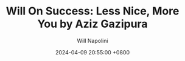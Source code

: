 ---
title: "Will On Success: Less Nice, More You by Aziz Gazipura"
author: Will Napolini
date: 2024-04-09 20:55:00 +0800
categories: [Mindset, Book-summaries]
tags:
  [
    less-nice-more-you,
    aziz-gazipura,
    personal-growth,
    self-improvement,
    communication-skills,
    emotional-intelligence,
    positive-mindset,
    happiness,
    personal-development,
    self-awareness,
    relationships,
    effective-communication,
    emotional-mastery,
    being-authentic,
    transformative-books
  ]
image: https://pbs.twimg.com/media/GO1ucwNX0AALi6M?format=jpg&name=large
alt: "Will On Success: Less Nice, More You by Aziz Gazipura"
fallback:
  -
  # Replace with the URL of your backup image
  -
  # Replace with the URL of your backup image
---